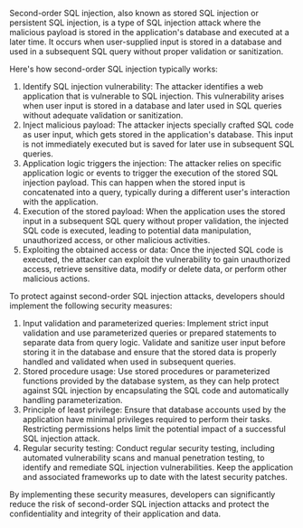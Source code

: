 Second-order SQL injection, also known as stored SQL injection or persistent SQL injection, is a type of SQL injection attack where the malicious payload is stored in the application's database and executed at a later time. It occurs when user-supplied input is stored in a database and used in a subsequent SQL query without proper validation or sanitization.

Here's how second-order SQL injection typically works:

1.  Identify SQL injection vulnerability: The attacker identifies a web application that is vulnerable to SQL injection. This vulnerability arises when user input is stored in a database and later used in SQL queries without adequate validation or sanitization.
2.  Inject malicious payload: The attacker injects specially crafted SQL code as user input, which gets stored in the application's database. This input is not immediately executed but is saved for later use in subsequent SQL queries.
3.  Application logic triggers the injection: The attacker relies on specific application logic or events to trigger the execution of the stored SQL injection payload. This can happen when the stored input is concatenated into a query, typically during a different user's interaction with the application.
4.  Execution of the stored payload: When the application uses the stored input in a subsequent SQL query without proper validation, the injected SQL code is executed, leading to potential data manipulation, unauthorized access, or other malicious activities.
5.  Exploiting the obtained access or data: Once the injected SQL code is executed, the attacker can exploit the vulnerability to gain unauthorized access, retrieve sensitive data, modify or delete data, or perform other malicious actions.

To protect against second-order SQL injection attacks, developers should implement the following security measures:

1.  Input validation and parameterized queries: Implement strict input validation and use parameterized queries or prepared statements to separate data from query logic. Validate and sanitize user input before storing it in the database and ensure that the stored data is properly handled and validated when used in subsequent queries.
2.  Stored procedure usage: Use stored procedures or parameterized functions provided by the database system, as they can help protect against SQL injection by encapsulating the SQL code and automatically handling parameterization.
3.  Principle of least privilege: Ensure that database accounts used by the application have minimal privileges required to perform their tasks. Restricting permissions helps limit the potential impact of a successful SQL injection attack.
4.  Regular security testing: Conduct regular security testing, including automated vulnerability scans and manual penetration testing, to identify and remediate SQL injection vulnerabilities. Keep the application and associated frameworks up to date with the latest security patches.

By implementing these security measures, developers can significantly reduce the risk of second-order SQL injection attacks and protect the confidentiality and integrity of their application and data.